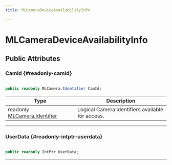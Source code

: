 ```yaml
---
title: MLCameraDeviceAvailabilityInfo

---
```


# MLCameraDeviceAvailabilityInfo










## Public Attributes

### CamId {#readonly-camid}

```csharp

public readonly MLCamera.Identifier CamId;

```

| Type | Description  | 
|--|--|
| readonly [MLCamera.Identifier](/unity-api/api/UnityEngine.XR.MagicLeap/MLCameraBase/UnityEngine.XR.MagicLeap.MLCameraBase.md#enums-identifier) | Logical Camera identifiers available for access.  |





-----------

### UserData {#readonly-intptr-userdata}

```csharp

public readonly IntPtr UserData;

```






-----------

